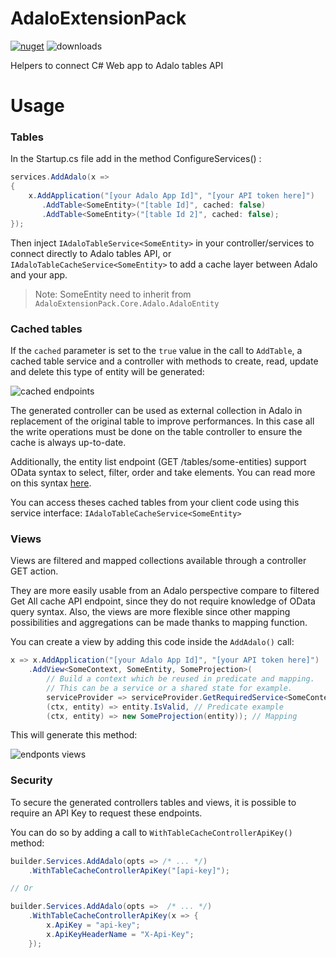 # AdaloExtensionPack

[![nuget](https://img.shields.io/nuget/v/AdaloExtensionPack.Core)](https://www.nuget.org/packages/AdaloExtensionPack.Core) ![downloads](https://img.shields.io/nuget/dt/AdaloExtensionPack.Core)

Helpers to connect C# Web app to Adalo tables API

# Usage

### Tables

In the Startup.cs file add in the method ConfigureServices() :
 
```csharp    
services.AddAdalo(x =>
{
    x.AddApplication("[your Adalo App Id]", "[your API token here]")
       .AddTable<SomeEntity>("[table Id]", cached: false)
       .AddTable<SomeEntity>("[table Id 2]", cached: false);
});
```        

Then inject `IAdaloTableService<SomeEntity>` in your controller/services to connect directly to Adalo tables API,
or `IAdaloTableCacheService<SomeEntity>` to add a cache layer between Adalo and your app.

> Note: SomeEntity need to inherit from `AdaloExtensionPack.Core.Adalo.AdaloEntity`

### Cached tables

If the `cached` parameter is set to the `true` value in the call to `AddTable`, a cached table service and a controller with methods to create,
read, update and delete this type of entity will be generated:

![cached endpoints](https://i.imgur.com/ZGPUPYQ.png)

The generated controller can be used as external collection in Adalo in replacement of the original table to improve performances.
In this case all the write operations must be done on the table controller to ensure the cache is always up-to-date.

Additionally, the entity list endpoint (GET /tables/some-entities) support OData syntax to select, filter, order and take elements.
You can read more on this syntax [here](https://www.odata.org/getting-started/basic-tutorial/#queryData). 

You can access theses cached tables from your client code using this service interface: `IAdaloTableCacheService<SomeEntity>`

### Views

Views are filtered and mapped collections available through a controller GET action.

They are more easily usable from an Adalo perspective compare to filtered Get All cache API endpoint, since they do not require knowledge of OData query syntax.
Also, the views are more flexible since other mapping possibilities and aggregations can be made thanks to mapping function.

You can create a view by adding this code inside the `AddAdalo()` call:

```csharp    
x => x.AddApplication("[your Adalo App Id]", "[your API token here]")
    .AddView<SomeContext, SomeEntity, SomeProjection>(
        // Build a context which be reused in predicate and mapping. 
        // This can be a service or a shared state for example.
        serviceProvider => serviceProvider.GetRequiredService<SomeContext>(), 
        (ctx, entity) => entity.IsValid, // Predicate example
        (ctx, entity) => new SomeProjection(entity)); // Mapping
```  

This will generate this method:

![endponts views](https://i.imgur.com/KBTHjBi.png)

### Security

To secure the generated controllers tables and views, it is possible to require an API Key to request these endpoints.

You can do so by adding a call to `WithTableCacheControllerApiKey()` method:

```csharp
builder.Services.AddAdalo(opts => /* ... */)
    .WithTableCacheControllerApiKey("[api-key]");

// Or

builder.Services.AddAdalo(opts =>  /* ... */)
    .WithTableCacheControllerApiKey(x => {
        x.ApiKey = "api-key";
        x.ApiKeyHeaderName = "X-Api-Key";
    });
```

